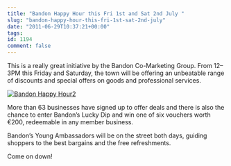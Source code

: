 ```yaml
---
title: "Bandon Happy Hour this Fri 1st and Sat 2nd July "
slug: "bandon-happy-hour-this-fri-1st-sat-2nd-july"
date: "2011-06-29T10:37:21+00:00"
tags:
id: 1194
comment: false
---
```


This is a really great initiative by the Bandon Co-Marketing Group. From 12–3PM this Friday and Saturday, the town will be offering an unbeatable range of discounts and special offers on goods and professional services.

[![](https://s3-eu-west-1.amazonaws.com/conoroneill.com/wp-content/uploads/2011/06/Bandon-Happy-Hour2-225x300.jpg "Bandon Happy Hour2")](https://s3-eu-west-1.amazonaws.com/conoroneill.com/wp-content/uploads/2011/06/Bandon-Happy-Hour2.jpg)

More than 63 businesses have signed up to offer deals and there is also the chance to enter Bandon’s Lucky Dip and win one of six vouchers worth €200, redeemable in any member business.

Bandon’s Young Ambassadors will be on the street both days, guiding shoppers to the best bargains and the free refreshments.

Come on down!
